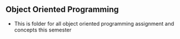 ## Object Oriented Programming
* This is folder for all object oriented programming assignment and concepts this semester
